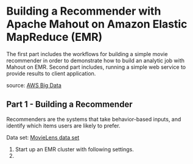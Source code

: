 # Building a Recommender with Apache Mahout on Amazon Elastic MapReduce (EMR)

The first part includes the workflows for building a simple movie recommender in order to demonstrate how to build an analytic job with Mahout on EMR.
Second part includes, running a simple web service to provide results to client application.

source: [AWS Big Data](https://aws.amazon.com/blogs/big-data/building-a-recommender-with-apache-mahout-on-amazon-elastic-mapreduce-emr/)   

## Part 1 - Building a Recommender

Recommenders are the systems that take behavior-based inputs, and identify which items users are likely to prefer. 

Data set: [MovieLens data set](http://grouplens.org/datasets/movielens/)

1. Start up an EMR cluster with following settings.
2. 
